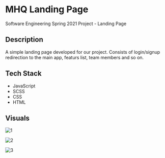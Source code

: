 # MHQ Landing Page
Software Engineering Spring 2021 Project - Landing Page
## Description
A simple landing page developed for our project. Consists of login/signup redirection to the main app, featurs list, team members and so on.

## Tech Stack
- JavaScript
- SCSS
- CSS
- HTML

## Visuals
![1](https://user-images.githubusercontent.com/51258896/126390998-703e33a2-ffe7-4db1-afb0-7c0206956848.JPG)

![2](https://user-images.githubusercontent.com/51258896/126391023-1d4623f4-eb72-46b0-bfce-d6b921bcd471.JPG)

![3](https://user-images.githubusercontent.com/51258896/126391038-4e7d8a7b-963c-451a-88b4-8eb4a512954d.JPG)
